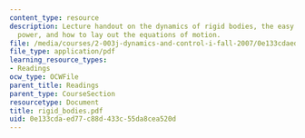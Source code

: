```yaml
---
content_type: resource
description: Lecture handout on the dynamics of rigid bodies, the easy free equation,
  power, and how to lay out the equations of motion.
file: /media/courses/2-003j-dynamics-and-control-i-fall-2007/0e133cdaed77c88d433c55da8cea520d_rigid_bodies.pdf
file_type: application/pdf
learning_resource_types:
- Readings
ocw_type: OCWFile
parent_title: Readings
parent_type: CourseSection
resourcetype: Document
title: rigid_bodies.pdf
uid: 0e133cda-ed77-c88d-433c-55da8cea520d
---
```

